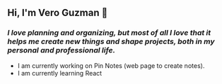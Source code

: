 ## Hi, I'm Vero Guzman 👋

### _I love planning and organizing, but most of all I love that it helps me create new things and shape projects, both in my personal and professional life._

- I am currently working on Pin Notes (web page to create notes).
- I am currently learning React

